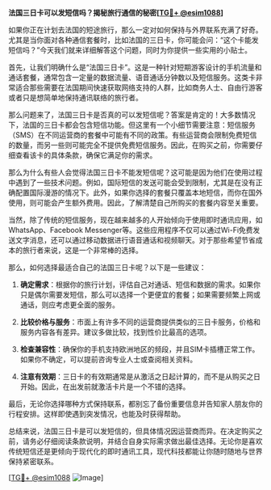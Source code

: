 **法国三日卡可以发短信吗？揭秘旅行通信的秘密[[TG💪+ @esim1088](https://t.me/s/esim1088)]**

如果你正在计划去法国的短途旅行，那么一定对如何保持与外界联系充满了好奇。尤其是当你面对各种通信套餐时，比如法国的三日卡，你可能会问：“这个卡能发短信吗？”今天我们就来详细解答这个问题，同时为你提供一些实用的小贴士。

首先，让我们明确什么是“法国三日卡”。这是一种针对短期游客设计的手机流量和通话套餐，通常包含一定量的数据流量、语音通话分钟数以及短信服务。这类卡非常适合那些需要在法国期间快速获取网络支持的人群，比如商务人士、自由行游客或者只是想简单地保持通讯联络的旅行者。

那么问题来了，法国三日卡是否真的可以发短信呢？答案是肯定的！大多数情况下，法国的三日卡都会包含短信功能。但这里有一个小细节需要注意：短信服务（SMS）在不同运营商的套餐中可能有不同的政策。有些运营商会限制免费短信的数量，而另一些则可能完全不提供免费短信服务。因此，在购买之前，你需要仔细查看该卡的具体条款，确保它满足你的需求。

那么为什么有些人会觉得法国三日卡不能发短信呢？这可能是因为他们在使用过程中遇到了一些技术问题。例如，国际短信的发送可能会受到限制，尤其是在没有正确配置国际漫游的情况下。此外，如果你选择的套餐只覆盖本地短信，而你在国外使用，则可能会产生额外费用。因此，了解清楚自己所购买的套餐内容至关重要。

当然，除了传统的短信服务，现在越来越多的人开始倾向于使用即时通讯应用，如WhatsApp、Facebook Messenger等。这些应用程序不仅可以通过Wi-Fi免费发送文字消息，还可以通过移动数据进行语音通话和视频聊天。对于那些希望节省成本的旅行者来说，这是一个非常棒的选择。

那么，如何选择最适合自己的法国三日卡呢？以下是一些建议：

1. **确定需求**：根据你的旅行计划，评估自己对通话、短信和数据的需求。如果你只是偶尔需要发短信，那么可以选择一个更便宜的套餐；如果需要频繁上网或通话，则应考虑更全面的服务。
   
2. **比较价格与服务**：市面上有许多不同的运营商提供类似的三日卡服务，价格和服务内容各有差异。建议多做比较，找到性价比最高的选项。

3. **检查兼容性**：确保你的手机支持欧洲地区的频段，并且SIM卡插槽正常工作。如果你不确定，可以提前咨询专业人士或查阅相关资料。

4. **注意有效期**：三日卡的有效期通常是从激活之日起计算的，而不是从购买之日开始。因此，在出发前就激活卡片是一个不错的选择。

最后，无论你选择哪种方式保持联系，都别忘了备份重要信息并告知家人朋友你的行程安排。这样即使遇到突发情况，也能及时获得帮助。

总结来说，法国三日卡是可以发短信的，但具体情况因运营商而异。在决定购买之前，请务必仔细阅读条款说明，并结合自身实际需求做出最佳选择。无论你是喜欢传统短信还是更倾向于现代化的即时通讯工具，现代科技都能让你随时随地与世界保持紧密联系。

[[TG💪+ @esim1088](https://t.me/s/esim1088) ![Image](https://i.postimg.cc/4NQfJmqS/Snipaste-2025-05-13-00-14-12.png)]